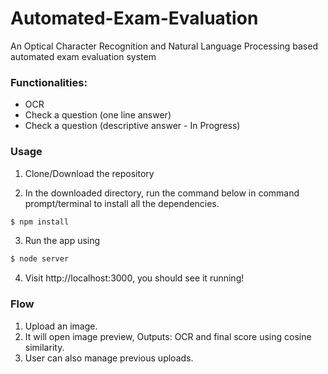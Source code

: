 # Automated-Exam-Evaluation
An Optical Character Recognition and Natural Language Processing based automated exam evaluation system

### Functionalities:
- OCR
- Check a question (one line answer)
- Check a question (descriptive answer - In Progress)

### Usage

1. Clone/Download the repository

2. In the downloaded directory, run the command below in command prompt/terminal to install all the dependencies.
```sh
$ npm install
```

3. Run the app using
```sh
$ node server
```

4. Visit http://localhost:3000, you should see it  running!

### Flow
1. Upload an image.
2. It will open image preview, Outputs: OCR and final score using cosine similarity.
3. User can also manage previous uploads.
